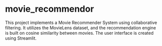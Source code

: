 # movie_recommendor
 This project implements a Movie Recommender System using collaborative filtering.   It utilizes the MovieLens dataset, and the recommendation engine is built on    cosine similarity between movies. The user interface is created using Streamlit.
